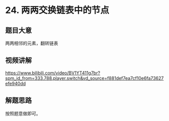 # 24. 两两交换链表中的节点

## 题目大意
两两相邻的元素，翻转链表

## 视频讲解
https://www.bilibili.com/video/BV1YT411g7br?spm_id_from=333.788.player.switch&vd_source=f881def7ea7cf10e6fa73627efe940dd

## 解题思路
按照题意做即可。